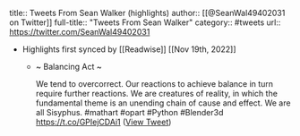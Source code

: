 title:: Tweets From Sean Walker (highlights)
author:: [[@SeanWal49402031 on Twitter]]
full-title:: "Tweets From Sean Walker"
category:: #tweets
url:: https://twitter.com/SeanWal49402031

- Highlights first synced by [[Readwise]] [[Nov 19th, 2022]]
	- ~ Balancing Act ~
	  
	  We tend to overcorrect. Our reactions to achieve balance in turn require further reactions. We are creatures of reality, in which the fundamental theme is an unending chain of cause and effect. 
	  We are all Sisyphus.
	  #mathart #opart #Python #Blender3d https://t.co/GPIejCDAi1 ([View Tweet](https://twitter.com/SeanWal49402031/status/1464278244425936898))